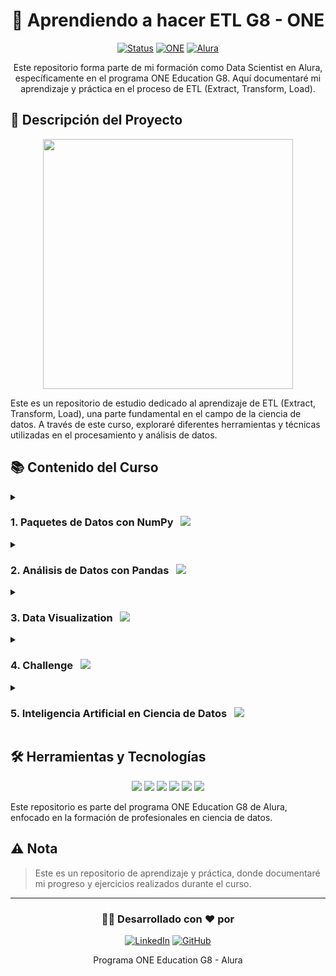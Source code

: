 <div align="center">

# 🔄 Aprendiendo a hacer ETL G8 - ONE

[![Status](https://img.shields.io/badge/Status-En%20Desarrollo-yellow?style=for-the-badge)]()
[![ONE](https://img.shields.io/badge/ONE%20Education-G8-blue?style=for-the-badge)](https://www.oracle.com/lad/education/oracle-next-education/)
[![Alura](https://img.shields.io/badge/Alura-Data%20Science-orange?style=for-the-badge)](https://www.alura.com.br/)

</div>

<p align="center">Este repositorio forma parte de mi formación como Data Scientist en Alura, específicamente en el programa ONE Education G8. Aquí documentaré mi aprendizaje y práctica en el proceso de ETL (Extract, Transform, Load).</p>

## 🎯 Descripción del Proyecto

<div align="center">
  <img src="https://media.giphy.com/media/v1.Y2lkPTc5MGI3NjExeHZhbXoxbzM4aW9wYnJ2Y3R6ZXd6anp2b3l3eW1mcmcwb2YwcDYybiZlcD12MV9pbnRlcm5hbF9naWZfYnlfaWQmY3Q9Zw/3oKIPEqDGUULpEU0aQ/giphy.gif" width="400">
</div>

Este es un repositorio de estudio dedicado al aprendizaje de ETL (Extract, Transform, Load), una parte fundamental en el
campo de la ciencia de datos. A través de este curso, exploraré diferentes herramientas y técnicas utilizadas en el
procesamiento y análisis de datos.

## 📚 Contenido del Curso

<details>
<summary><h3>1. Paquetes de Datos con NumPy &nbsp; <img src="https://img.shields.io/badge/NumPy-%23013243.svg?style=flat&logo=numpy&logoColor=white" /></h3></summary>
<br>

- 🔢 Manipulación de matrices
- 📊 Operaciones matemáticas y estadísticas básicas
- 🔍 Clasificación y selección de datos
- 🧮 Operaciones avanzadas con matrices

```python
import numpy as np

# Ejemplo básico de NumPy
arr = np.array([1, 2, 3, 4, 5])
print(f"Media: {arr.mean()}, Desviación Estándar: {arr.std()}")
```

</details>

<details>
<summary><h3>2. Análisis de Datos con Pandas &nbsp; <img src="https://img.shields.io/badge/pandas-%23150458.svg?style=flat&logo=pandas&logoColor=white" /></h3></summary>
<br>

- 📋 Conceptos básicos de Pandas
- 🔄 Manipulación de datos
- 🔎 Análisis exploratorio
- 💡 Aplicación en proyectos de ciencia de datos

```python
import pandas as pd

# Ejemplo básico de Pandas
df = pd.DataFrame({'A': [1, 2, 3], 'B': [4, 5, 6]})
print(df.describe())
```

</details>

<details>
<summary><h3>3. Data Visualization &nbsp; <img src="https://img.shields.io/badge/Matplotlib-%23ffffff.svg?style=flat&logo=Matplotlib&logoColor=black" /></h3></summary>
<br>

- 📈 Creación de gráficos con Matplotlib
- 🎨 Visualizaciones básicas:
    - Gráficos de líneas
    - Gráficos de barras
    - Gráficos de dispersión
- ✨ Personalización de visualizaciones

```python
import matplotlib.pyplot as plt

# Ejemplo básico de Matplotlib
x = [1, 2, 3, 4, 5]
y = [10, 14, 19, 25, 32]
plt.plot(x, y)
plt.title('Ejemplo de Gráfico de Línea')
plt.show()
```

</details>

<details>
<summary><h3>4. Challenge &nbsp; <img src="https://img.shields.io/badge/Challenge-%23E01E5A.svg?style=flat&logoColor=white" /></h3></summary>
<br>

- 🚀 Aplicación práctica de los conocimientos adquiridos
- 🧩 Desarrollo de proyecto integrador
- 🏆 Resolución de problemas reales

</details>

<details>
<summary><h3>5. Inteligencia Artificial en Ciencia de Datos &nbsp; <img src="https://img.shields.io/badge/AI-%2347A248.svg?style=flat&logoColor=white" /></h3></summary>
<br>

- 🤖 Uso de ChatGPT como asistente para análisis de datos
- ⚡ Optimización en la creación de gráficos e informes
- 🎭 Diseño de visualizaciones personalizadas
- 📊 Construcción de informes interactivos usando:
    - Gamma
    - ChatGPT
- 🔍 Exploración de límites y posibilidades de la IA en visualización de datos

</details>

## 🛠️ Herramientas y Tecnologías

<p align="center">
  <img src="https://img.shields.io/badge/Python-3.12.7-3776AB?style=for-the-badge&logo=python&logoColor=white" />
  <img src="https://img.shields.io/badge/NumPy-%23013243.svg?style=for-the-badge&logo=numpy&logoColor=white" />
  <img src="https://img.shields.io/badge/pandas-%23150458.svg?style=for-the-badge&logo=pandas&logoColor=white" />
  <img src="https://img.shields.io/badge/Matplotlib-%23ffffff.svg?style=for-the-badge&logo=Matplotlib&logoColor=black" />
  <img src="https://img.shields.io/badge/ChatGPT-74aa9c?style=for-the-badge&logo=openai&logoColor=white" />
  <img src="https://img.shields.io/badge/Gamma-6E46AE?style=for-the-badge&logoColor=white" />
</p>

Este repositorio es parte del programa ONE Education G8 de Alura, enfocado en la formación de profesionales en ciencia
de datos.

## ⚠️ Nota

> Este es un repositorio de aprendizaje y práctica, donde documentaré mi progreso y ejercicios realizados durante el
> curso.

---

<div align="center">

### 👨‍💻 Desarrollado con ❤️ por

[![LinkedIn](https://img.shields.io/badge/LinkedIn-David_Sandoval-0077B5?style=for-the-badge&logo=linkedin&logoColor=white)](https://linkedin.com/in/devsandoval)
[![GitHub](https://img.shields.io/badge/GitHub-@yourusername-181717?style=for-the-badge&logo=github&logoColor=white)](https://github.com/sandovaldavid)

Programa ONE Education G8 - Alura

</div>